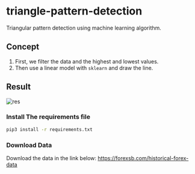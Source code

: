 # triangle-pattern-detection
Triangular pattern detection using machine learning algorithm.

## Concept
1) First, we filter the data and the highest and lowest values. 
2) Then use a linear model with `sklearn` and draw the line.

## Result 
![res](https://github.com/AmirRezaFarokhy/triangle-pattern-detection/assets/113052872/fbf00fa4-ba1f-41e8-b7c5-e733df83bb96)


### Install The requirements file

```sh
pip3 install -r requirements.txt
```


### Download Data
Download the data in the link below:
https://forexsb.com/historical-forex-data


